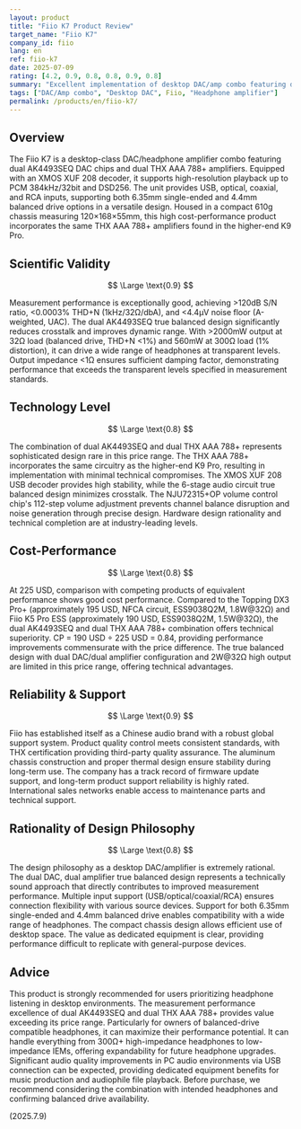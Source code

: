```yaml
---
layout: product
title: "Fiio K7 Product Review"
target_name: "Fiio K7"
company_id: fiio
lang: en
ref: fiio-k7
date: 2025-07-09
rating: [4.2, 0.9, 0.8, 0.8, 0.9, 0.8]
summary: "Excellent implementation of desktop DAC/amp combo featuring dual AK4493SEQ DACs and THX AAA 788+ amplifiers"
tags: ["DAC/Amp combo", "Desktop DAC", Fiio, "Headphone amplifier"]
permalink: /products/en/fiio-k7/
---
```


## Overview

The Fiio K7 is a desktop-class DAC/headphone amplifier combo featuring dual AK4493SEQ DAC chips and dual THX AAA 788+ amplifiers. Equipped with an XMOS XUF 208 decoder, it supports high-resolution playback up to PCM 384kHz/32bit and DSD256. The unit provides USB, optical, coaxial, and RCA inputs, supporting both 6.35mm single-ended and 4.4mm balanced drive options in a versatile design. Housed in a compact 610g chassis measuring 120×168×55mm, this high cost-performance product incorporates the same THX AAA 788+ amplifiers found in the higher-end K9 Pro.

## Scientific Validity

$$ \Large \text{0.9} $$

Measurement performance is exceptionally good, achieving >120dB S/N ratio, <0.0003% THD+N (1kHz/32Ω/dbA), and <4.4μV noise floor (A-weighted, UAC). The dual AK4493SEQ true balanced design significantly reduces crosstalk and improves dynamic range. With >2000mW output at 32Ω load (balanced drive, THD+N <1%) and 560mW at 300Ω load (1% distortion), it can drive a wide range of headphones at transparent levels. Output impedance <1Ω ensures sufficient damping factor, demonstrating performance that exceeds the transparent levels specified in measurement standards.

## Technology Level

$$ \Large \text{0.8} $$

The combination of dual AK4493SEQ and dual THX AAA 788+ represents sophisticated design rare in this price range. The THX AAA 788+ incorporates the same circuitry as the higher-end K9 Pro, resulting in implementation with minimal technical compromises. The XMOS XUF 208 USB decoder provides high stability, while the 6-stage audio circuit true balanced design minimizes crosstalk. The NJU72315+OP volume control chip's 112-step volume adjustment prevents channel balance disruption and noise generation through precise design. Hardware design rationality and technical completion are at industry-leading levels.

## Cost-Performance

$$ \Large \text{0.8} $$

At 225 USD, comparison with competing products of equivalent performance shows good cost performance. Compared to the Topping DX3 Pro+ (approximately 195 USD, NFCA circuit, ESS9038Q2M, 1.8W@32Ω) and Fiio K5 Pro ESS (approximately 190 USD, ESS9038Q2M, 1.5W@32Ω), the dual AK4493SEQ and dual THX AAA 788+ combination offers technical superiority. CP = 190 USD ÷ 225 USD = 0.84, providing performance improvements commensurate with the price difference. The true balanced design with dual DAC/dual amplifier configuration and 2W@32Ω high output are limited in this price range, offering technical advantages.

## Reliability & Support

$$ \Large \text{0.9} $$

Fiio has established itself as a Chinese audio brand with a robust global support system. Product quality control meets consistent standards, with THX certification providing third-party quality assurance. The aluminum chassis construction and proper thermal design ensure stability during long-term use. The company has a track record of firmware update support, and long-term product support reliability is highly rated. International sales networks enable access to maintenance parts and technical support.

## Rationality of Design Philosophy

$$ \Large \text{0.8} $$

The design philosophy as a desktop DAC/amplifier is extremely rational. The dual DAC, dual amplifier true balanced design represents a technically sound approach that directly contributes to improved measurement performance. Multiple input support (USB/optical/coaxial/RCA) ensures connection flexibility with various source devices. Support for both 6.35mm single-ended and 4.4mm balanced drive enables compatibility with a wide range of headphones. The compact chassis design allows efficient use of desktop space. The value as dedicated equipment is clear, providing performance difficult to replicate with general-purpose devices.

## Advice

This product is strongly recommended for users prioritizing headphone listening in desktop environments. The measurement performance excellence of dual AK4493SEQ and dual THX AAA 788+ provides value exceeding its price range. Particularly for owners of balanced-drive compatible headphones, it can maximize their performance potential. It can handle everything from 300Ω+ high-impedance headphones to low-impedance IEMs, offering expandability for future headphone upgrades. Significant audio quality improvements in PC audio environments via USB connection can be expected, providing dedicated equipment benefits for music production and audiophile file playback. Before purchase, we recommend considering the combination with intended headphones and confirming balanced drive availability.

(2025.7.9)